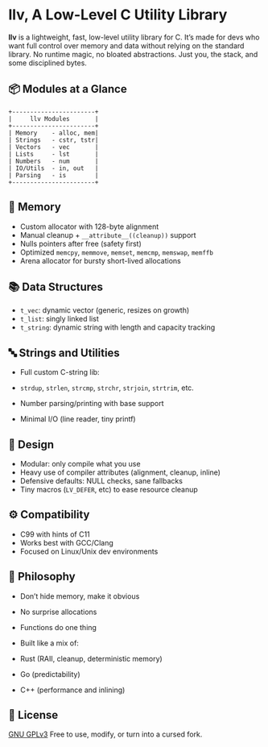 # llv, A Low-Level C Utility Library

**llv** is a lightweight, fast, low-level utility library for C. It’s made for devs who want full control over memory and data without relying on the standard library. No runtime magic, no bloated abstractions. Just you, the stack, and some disciplined bytes.

## 📦 Modules at a Glance

```
+-----------------------+
|     llv Modules       |
+-----------------------+
| Memory    - alloc, mem|
| Strings   - cstr, tstr|
| Vectors   - vec       |
| Lists     - lst       |
| Numbers   - num       |
| IO/Utils  - in, out   |
| Parsing   - is        |
+-----------------------+
```

## 🧬 Memory

* Custom allocator with 128-byte alignment
* Manual cleanup + `__attribute__((cleanup))` support
* Nulls pointers after free (safety first)
* Optimized `memcpy`, `memmove`, `memset`, `memcmp`, `memswap`, `memffb`
* Arena allocator for bursty short-lived allocations

## 📚 Data Structures

* `t_vec`: dynamic vector (generic, resizes on growth)
* `t_list`: singly linked list
* `t_string`: dynamic string with length and capacity tracking

## 🔤 Strings and Utilities

* Full custom C-string lib:

* `strdup`, `strlen`, `strcmp`, `strchr`, `strjoin`, `strtrim`, etc.
* Number parsing/printing with base support
* Minimal I/O (line reader, tiny printf)

## 🔧 Design

* Modular: only compile what you use
* Heavy use of compiler attributes (alignment, cleanup, inline)
* Defensive defaults: NULL checks, sane fallbacks
* Tiny macros (`LV_DEFER`, etc) to ease resource cleanup

## ⚙️ Compatibility

* C99 with hints of C11
* Works best with GCC/Clang
* Focused on Linux/Unix dev environments

## 🧭 Philosophy

* Don’t hide memory, make it obvious
* No surprise allocations
* Functions do one thing
* Built like a mix of:

* Rust (RAII, cleanup, deterministic memory)
* Go (predictability)
* C++ (performance and inlining)

## 📄 License

[GNU GPLv3](https://www.gnu.org/licenses/)
Free to use, modify, or turn into a cursed fork.
